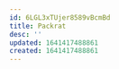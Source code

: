 ```yaml
---
id: 6LGL3xTUjer8589vBcmBd
title: Packrat
desc: ''
updated: 1641417488861
created: 1641417488861
---
```


